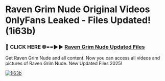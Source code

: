 # Raven Grim Nude Original Videos 0nlyFans Leaked - Files Updated! (1i63b)

<h3>🔴 CLICK HERE 🌐==►► <a href="https://tinyurl.com/yrmya6cz" rel="nofollow">Raven Grim Nude Updated Files</a></h3>

Get Raven Grim Nude and all content. Now you can access all videos and pictures of Raven Grim Nude. New Updated Files 2025!

[![1i63b](https://i.imgur.com/FMdXYCs.gif)](https://tinyurl.com/yrmya6cz)
